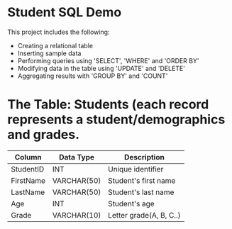 # Student SQL Demo

This project includes the following:
- Creating a relational table
- Inserting sample data
- Performing queries using 'SELECT', 'WHERE' and 'ORDER BY'
- Modifying data in the table using 'UPDATE' and 'DELETE'
- Aggregating results with 'GROUP BY' and 'COUNT'

 # The Table: Students (each record represents a student/demographics and grades.

  |Column           |Data Type         |Description
  |-----------------|------------------|----------------------------|
  |  StudentID      |    INT           |    Unique identifier       |
  |  FirstName      |    VARCHAR(50)   |    Student's first name    |
  | LastName        |    VARCHAR(50)   |    Student's last name     |
  | Age             |    INT           |    Student's age           |
  | Grade           |   VARCHAR(10)    |   Letter grade(A, B, C..)  |
